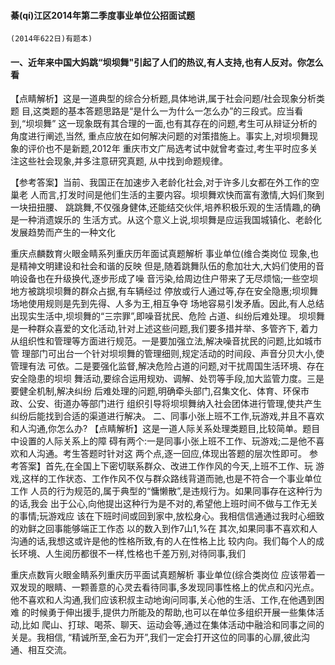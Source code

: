 #### 綦(qí)江区2014年第二季度事业单位公招面试题
    (2014年622日)有题本)
    
#### 一、近年来中国大妈跳“坝坝舞"引起了人们的热议,有人支持,也有人反对。你怎么看
【点睛解析】这是一道典型的综合分析题,具体地讲,属于社会问题/社会现象分析类题
目,这类题的基本答题思路是“是什么一为什么一怎么办”的三段式。应当看到,“坝坝舞”
这一现象既有其合理的一面,也有其存在的问题,考生可从辩证分析的角度进行阐述,当然,
重点应放在如何解决问题的对策措施上。事实上,对坝坝舞现象的评价也不是新题,2012年
重庆市文广局选考试中就曾考查过,考生平时应多关注这些社会现象,并多注意研究真题,
从中找到命题规律。

【参考答案】当前、我国正在加速步入老龄化社会,对于许多儿女都在外工作的空巢老
人而言,打发时间是他们生活的主要内容。坝坝舞欢快而富有激情,大妈们聚到一块扭扭腰、
跳跳舞,不仅强身健体,还能结交伙伴,培养积极乐观的生活情趣,的确是一种消遗娱乐的
生活方式。从这个意义上说,坝坝舞是应运我国城镇化、老龄化发展趋势而产生的一种文化


重庆点麟数育火眼金睛系列重庆历年面试真题解析
事业单位(维合类岗位
现象,也是精神文明建设和社会和谐的反映
但是,随着跳舞队伍的愈加壮大,大妈们使用的音响设备也在升级换代,逐步形成了噪
音污染,给周边住户带来了无尽烦恼;一些空坝地方被跳坝坝舞的群众占据,有车辆经过
停放或行人通过等,存在安全隐惠;坝坝舞场地使用规则是先到先得、人多为王,相互争夺
场地容易引发矛盾。因此,有人总结出现实生活中,坝坝舞的“三宗罪”,即噪音扰民、危险
占道、纠纷后难处理。
坝坝舞是一种群众喜爱的文化活动,针对上述这些问题,我们要多措并举、多管齐下,
着力从组织性和管理等方面进行规范。一是要加强立法,解决噪音扰民的问题,比如城市管
理部门可出台一个针对坝坝舞的管理细则,规定活动的时间段、声音分贝大小,使管理有法
可依。二是要强化监督,解决危险占道的问题,对干扰周国生活环境、存在安全隐患的坝坝
舞活动,要综合运用规劝、调解、处罚等手段,加大监管力度。三是要健全机制,解决纠纷
后难处理的问题,明确牵头部门,召集文化、体育、环保市政、公安、街道办等部门进行
组织引导将坝坝舞纳入社会团体进行管理,使共产生纠纷后能找到合适的渠道进行解决。
二、同事小张上班不工作,玩游戏,并且不喜欢和人沟通,你怎么办?
【点睛解析】这是一道人际关系处理类题目,比较简单。题目中设置的人际关系上的障
碍有两个:一是同事小张上班不工作、玩游戏;二是他不喜欢和人沟通。考生答题时针对这
两个点,逐一回应,体现出答题的层次性即可。
参考答案】首先,在全国上下密切联系群众、改进工作作风的今天,上班不工作、玩
游戏,这样的工作状态、工作作风不仅与群众路线背道而驰,也是不符合一个事业单位工作
人员的行为规范的,属于典型的“慵懒散”,是违规行为。如果同事存在这种行为的话,我会
出于公心,向他提出这种行为是不对的,希望他上班时间不做与工作无关的事情;玩游戏应
该在下班时间或回到家中,放松身心。我相信信通通过我时心细致的劝鲜之回事能够端正工作态
以的数入到作7山1,%在
其次,如果同事不喜欢和人沟通的话,我想这或许是他的性格所致,有的人在性格上比
较内向。我们每个人的成长环境、人生阅历都很不一样,性格也千差万别,对待同事,我们


重庆点数肓火眼金睛系列重庆历平面试真题解析
事业单位(综合类岗位
应该带着一双发现的眼睛、一颗善意的心灵去看待同事,多发现同事性格上的优点和闪光点。
他不喜欢和人沟通,我们应该积叔主动地询问同事,关心他的生活、工作,在他遇到困难
的时候勇于伸出援手,提供力所能及的帮助,也可以在单位多组织开展一些集体活动,比如
爬山、打球、喝茶、聊天、运动会等,通过在集体活动中融洽和同事之间的关是。我相信,
“精诚所至,金石为开”,我们一定会打开这位的同事的心扉,彼此沟通、相互交流。

